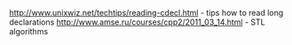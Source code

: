 http://www.unixwiz.net/techtips/reading-cdecl.html - tips how to read long declarations
http://www.amse.ru/courses/cpp2/2011_03_14.html - STL algorithms